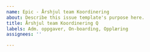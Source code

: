 ```yaml
---
name: Epic - Årshjul team Koordinering
about: Describe this issue template's purpose here.
title: Årshjul team Koordinering Q
labels: Adm. oppgaver, On-boarding, Opplæring
assignees: ''

---
```



